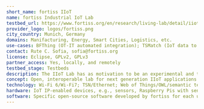 ```yaml
---
short_name: fortiss IIoT
name: fortiss Industrial IoT Lab
testbed_url: https://www.fortiss.org/en/research/living-lab/detail/iiot-lab
provider_logo: logos/fortiss.png
city_country: Munich, Germany
domains: Manifacturing, Energy, Smart Cities, Logistics, etc.
use-cases: BFThing (OT-IT automated integration); TSMatch (IoT data to service automated matching); TSNWiFi (Wired/Wi-Fi 6 industrial networking with TSN capabilities); Mobilek8s (Dynamic container orchestration); IoT-ICN (Decentralised Publish-Subscribe Communication for IoT)
contact: Rute C. Sofia, sofia@fortiss.org
license: Eclipse, GPLv2, GPLv3
partner_access: Yes, locally, and remotely
testbed_stage: Testbeds
description: The IIoT Lab has as motivation to be an experimental and training interoperable and open playground for fortiss, and for partners (academia and industry). The IIoT Lab comprises a set of demonstrators that, interconnected, provide an end-to-end perspective of mechanisms that are useful in the context of Industrial IoT. The aim of the concepts integrated in the lab relate to the exploration of novel communication and computation architectures to deploy and orchestrate heterogeneous and decentralized services and resources efficiently, robustly, and possibly predictively.
concept: Open, interoperable lab for next generation IIoT applications and systems. OT-IT interoperability aspects; automated data matching between IoT sources and IoT services; industrial networks based on wired/TSN and Wi-Fi 6 (scheduling and time synchronization); dynamic container orchestration (based on ML); ICN
technology: Wi-Fi 6/Wi-Fi7; TSN/Ethernet; Web of Things/OWL/semantic technologies; IoT communication protocols and architectures, e.g., OPC UA, MQTT, AMQP, ICN.
hardware: IoT IP-enabled devices, e.g., sensors, Raspberry Pis with sensors, Beaglebones, etc.; Festo stations; Mobile robots; Wi-Fi 6 enabled APs (Intel NUC AX200/201; Xiaomi AR 3600, UP Core) and stations; TSN switches; end-user devices, e.g., smartphones, tablets, laptops; cameras.
software: Specific open-source software developed by fortiss for each use-case; TSN Linux; OPC UA; MQTT brokers; Mendix; Named data networking; Pytorch; k8s/Docker.
---
```

